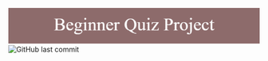 ![BANNER!](images/Beginner_Quiz_Project_banner.png)
![GitHub last commit](https://img.shields.io/github/last-commit/NikoSoder/quiz)
